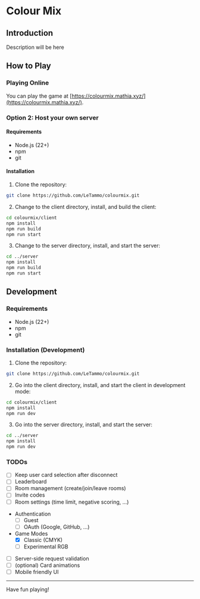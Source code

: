 # Colour Mix

## Introduction

Description will be here

## How to Play

### Playing Online

You can play the game at [https://colourmix.mathia.xyz/](https://colourmix.mathia.xyz/).

### Option 2: Host your own server

#### Requirements

- Node.js (22+)
- npm
- git

#### Installation

1. Clone the repository:

```bash
git clone https://github.com/LeTammo/colourmix.git
```

2. Change to the client directory, install, and build the client:

```bash
cd colourmix/client
npm install
npm run build
npm run start
```

3. Change to the server directory, install, and start the server:

```bash
cd ../server
npm install
npm run build
npm run start
```


## Development

### Requirements

- Node.js (22+)
- npm
- git

### Installation (Development)

1. Clone the repository:

```bash
git clone https://github.com/LeTammo/colourmix.git
```

2. Go into the client directory, install, and start the client in development mode:

```bash
cd colourmix/client
npm install
npm run dev
```

3. Go into the server directory, install, and start the server:

```bash
cd ../server
npm install
npm run dev
```

### TODOs

- [ ] Keep user card selection after disconnect
- [ ] Leaderboard
- [ ] Room management (create/join/leave rooms)
- [ ] Invite codes
- [ ] Room settings (time limit, negative scoring, ...)
- Authentication
    - [ ] Guest
    - [ ] OAuth (Google, GitHub, ...)
- Game Modes
    - [x] Classic (CMYK)
    - [ ] Experimental RGB
- [ ] Server-side request validation
- [ ] (optional) Card animations
- [ ] Mobile friendly UI

---

Have fun playing!